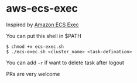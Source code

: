 # aws-ecs-exec

Inspired by [Amazon ECS Exec](https://docs.aws.amazon.com/AmazonECS/latest/developerguide/ecs-exec.html)

You can put this shell in $PATH

```
$ chmod +x ecs-exec.sh
$ ./ecs-exec.sh <cluster_name> <task-defination>
```

You can add `-r` if want to delete task after logout

PRs are very welcome
